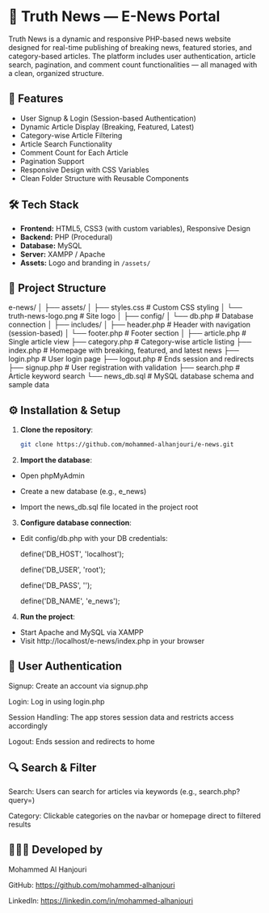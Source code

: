 # 📰 Truth News — E-News Portal

Truth News is a dynamic and responsive PHP-based news website designed for real-time publishing of breaking news, featured stories, and category-based articles. The platform includes user authentication, article search, pagination, and comment count functionalities — all managed with a clean, organized structure.

## 🚀 Features

- User Signup & Login (Session-based Authentication)
- Dynamic Article Display (Breaking, Featured, Latest)
- Category-wise Article Filtering
- Article Search Functionality
- Comment Count for Each Article
- Pagination Support
- Responsive Design with CSS Variables
- Clean Folder Structure with Reusable Components

## 🛠️ Tech Stack

- **Frontend:** HTML5, CSS3 (with custom variables), Responsive Design
- **Backend:** PHP (Procedural)
- **Database:** MySQL
- **Server:** XAMPP / Apache
- **Assets:** Logo and branding in `/assets/`

## 📁 Project Structure

e-news/
│
├── assets/
│ ├── styles.css # Custom CSS styling
│ └── truth-news-logo.png # Site logo
│
├── config/
│ └── db.php # Database connection
│
├── includes/
│ ├── header.php # Header with navigation (session-based)
│ └── footer.php # Footer section
│
├── article.php # Single article view
├── category.php # Category-wise article listing
├── index.php # Homepage with breaking, featured, and latest news
├── login.php # User login page
├── logout.php # Ends session and redirects
├── signup.php # User registration with validation
├── search.php # Article keyword search
└── news_db.sql # MySQL database schema and sample data


## ⚙️ Installation & Setup

1. **Clone the repository**:
   ```bash
   git clone https://github.com/mohammed-alhanjouri/e-news.git

2. **Import the database**:

  - Open phpMyAdmin

  - Create a new database (e.g., e_news)

  - Import the news_db.sql file located in the project root

3. **Configure database connection**:
   
  - Edit config/db.php with your DB credentials:

    define('DB_HOST', 'localhost');

    define('DB_USER', 'root');

    define('DB_PASS', '');

    define('DB_NAME', 'e_news');

4. **Run the project**:
  - Start Apache and MySQL via XAMPP
  - Visit http://localhost/e-news/index.php in your browser

## 👤 User Authentication

Signup: Create an account via signup.php

Login: Log in using login.php

Session Handling: The app stores session data and restricts access accordingly

Logout: Ends session and redirects to home


## 🔍 Search & Filter

Search: Users can search for articles via keywords (e.g., search.php?query=)

Category: Clickable categories on the navbar or homepage direct to filtered results

## 🧑🏻‍💻 Developed by

Mohammed Al Hanjouri

GitHub: https://github.com/mohammed-alhanjouri

LinkedIn: https://linkedin.com/in/mohammed-alhanjouri

